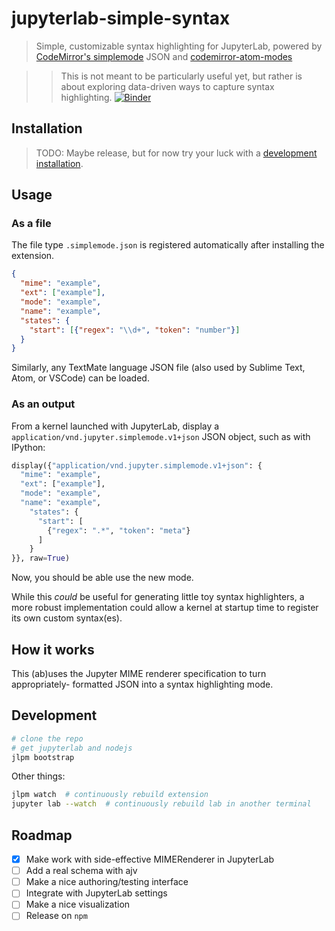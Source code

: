 # jupyterlab-simple-syntax


> Simple, customizable syntax highlighting for JupyterLab, powered by
> [CodeMirror's simplemode](https://codemirror.net/demo/simplemode.html) JSON
> and [codemirror-atom-modes](https://github.com/patrick-steele-idem/codemirror-atom-modes)

> > This is not meant to be particularly useful yet, but rather is about exploring
> > data-driven ways to capture syntax highlighting. [![Binder](https://mybinder.org/badge_logo.svg)](https://mybinder.org/v2/gh/deathbeds/jupyterlab-simple-syntax/master?urlpath=lab%2Ftree%2Findex.ipynb)


## Installation

> TODO: Maybe release, but for now try your luck with a
> [development installation](#Development).

## Usage

### As a file

The file type `.simplemode.json` is registered automatically after installing
the extension.

```json
{
  "mime": "example",
  "ext": ["example"],
  "mode": "example",
  "name": "example",
  "states": {
    "start": [{"regex": "\\d+", "token": "number"}]
  }
}
```

Similarly, any TextMate language JSON file (also used by Sublime Text, Atom, or
VSCode) can be loaded.

### As an output

From a kernel launched with JupyterLab, display a
`application/vnd.jupyter.simplemode.v1+json` JSON object, such as with IPython:

```python
display({"application/vnd.jupyter.simplemode.v1+json": {
  "mime": "example",
  "ext": ["example"],
  "mode": "example",
  "name": "example",
    "states": {
      "start": [
        {"regex": ".*", "token": "meta"}
      ]
    }
}}, raw=True)
```

Now, you should be able use the new mode.

While this _could_ be useful for generating little toy syntax highlighters,
a more robust implementation could allow a kernel at startup time to register
its own custom syntax(es).

## How it works

This (ab)uses the Jupyter MIME renderer specification to turn appropriately-
formatted JSON into a syntax highlighting mode.

## Development

```bash
# clone the repo
# get jupyterlab and nodejs
jlpm bootstrap
```

Other things:

```bash
jlpm watch  # continuously rebuild extension
jupyter lab --watch  # continuously rebuild lab in another terminal
```

## Roadmap

- [x] Make work with side-effective MIMERenderer in JupyterLab
- [ ] Add a real schema with ajv
- [ ] Make a nice authoring/testing interface
- [ ] Integrate with JupyterLab settings
- [ ] Make a nice visualization
- [ ] Release on `npm`
